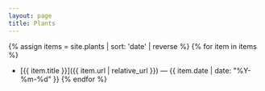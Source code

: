 ```yaml
---
layout: page
title: Plants
---
```


{% assign items = site.plants | sort: 'date' | reverse %}
{% for item in items %}
- [{{ item.title }}]({{ item.url | relative_url }}) — {{ item.date | date: "%Y-%m-%d" }}
{% endfor %}
